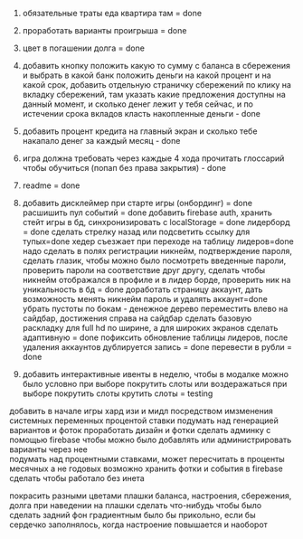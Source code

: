 1. обязательные траты еда квартира там = done
2. проработать варианты проигрыша = done
3. цвет в погашении долга  = done
4. добавить кнопку положить какую то сумму с баланса в сбережения и выбрать в какой банк положить деньги на какой процент и на какой срок, добавить отдельную страничку сбережений по клику на вкладку сбережений, там указать какие предложения доступны на данный момент, и сколько денег лежит у тебя сейчас, и по истечении срока вкладов класть накопленные деньги - done
5. добавить процент кредита на главный экран и сколько тебе накапало денег за каждый месяц - done
7. игра должна требовать через каждые 4 хода прочитать глоссарий чтобы обучиться (попап без права закрытия) - done
6. readme = done
9. добавить дисклеймер при старте игры (онбординг) = done 
расшишить пул событий = done
добавить firebase auth, хранить стейт игры в бд, синхронизировать с localStorage = done
лидерборд = done
сделать стрелку назад или подсветить ссылку для тупых=done
хедер съезжает при переходе на таблицу лидеров=done
надо сделать в полях регистрации никнейм, подтверждение пароля, сделать глазик, чтобы можно было посмотреть введенные пароли, проверить пароли на соответствие друг другу, сделать чтобы никнейм отображался в профиле и в лидер борде, проверить ник на уникальность в бд = done
доработать страницу  аккаунт, дать возможность менять никнейм пароль и удалять аккаунт=done
убрать пустоты по бокам - денежное дерево переместить влево на сайдбар,  достижения справа на сайдбар   сделать базовую раскладку для full hd по ширине, а для широких экранов сделать адаптивную = done
пофиксить обновление таблицы лидеров, после удаления аккаунтов дублируется запись = done
перевести в рубли = done

8. добавить интерактивные ивенты в неделю, чтобы в модалке можно было условно при выборе покрутить слоты или воздеражаться при выборе покрутить слоты крутить слоты = testing


добавить в начале игры хард изи и мидл посредством имзменения системных переменных процентой ставки
подумать над генерацией вариантов и фоток
проработать дизайн и фотки
сделать админку с помощью firebase чтобы можно было добавлять или администрировать варианты через нее   
подумать над процентными ставками, может пересчитать в проценты месячных а не годовых
возможно хранить фотки и события в firebase
сделать чтобы работало без инета



покрасить разными цветами плашки баланса, настроения, сбережения, долга
при наведении на плашки сделать что-нибудь чтобы было   
сделать задний фон градиентным 
было бы прикольно, если бы сердечко заполнялось, когда настроение повышается и наоборот